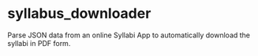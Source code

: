 # syllabus_downloader
 
Parse JSON data from an online Syllabi App to automatically download the syllabi in PDF form.